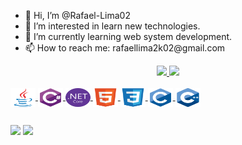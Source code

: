 <ul>
  <li>👋 Hi, I’m @Rafael-Lima02</li>
  <li>👀 I’m interested in learn new technologies.</li>
  <li>🌱 I’m currently learning web system development.</li>
  <li>📫 How to reach me: rafaellima2k02@gmail.com</li>
</ul>
<div align="center">
  <a href="https://github.com/Rafael-Lima02">
  <img height="145em" src="https://github-readme-stats.vercel.app/api?username=Rafael-Lima02&show_icons=true&theme=buefy&include_all_commits=true&count_private=true"/>
  <img height="145em" src="https://github-readme-stats.vercel.app/api/top-langs/?username=Rafael-Lima02&layout=compact&langs_count=7&theme=buefy"/>
</div>
<div style="display: inline_block"><br>
  <img align="center" alt="Rafael-Java" height="30" width="40" src="https://raw.githubusercontent.com/devicons/devicon/master/icons/java/java-original.svg">
  <img align="center" alt="Rafael-Csharp" height="30" width="40" src="https://raw.githubusercontent.com/devicons/devicon/master/icons/csharp/csharp-original.svg">
  <img align="center" alt="Rafael-dotNet" height="30" width="40" src="https://raw.githubusercontent.com/devicons/devicon/master/icons/dotnetcore/dotnetcore-original.svg">
  <img align="center" alt="Rafael-HTML" height="30" width="40" src="https://raw.githubusercontent.com/devicons/devicon/master/icons/html5/html5-original.svg">
  <img align="center" alt="Rafael-CSS" height="30" width="40" src="https://raw.githubusercontent.com/devicons/devicon/master/icons/css3/css3-original.svg">
  <img align="center" alt="Rafael-C" height="30" width="40" src="https://raw.githubusercontent.com/devicons/devicon/master/icons/c/c-original.svg">
  <img align="center" alt="Rafael-CPP" height="30" width="40" src="https://raw.githubusercontent.com/devicons/devicon/master/icons/cplusplus/cplusplus-original.svg">
 
</div>
  
  ##
  
  <div>  
  <a href = "mailto:rafaellima2k02@gmail.com"><img src="https://img.shields.io/badge/-Gmail-%23333?style=for-the-badge&logo=gmail&logoColor=white" target="_blank"></a>
  <a href="https://www.linkedin.com/in/rafael-lima-2002/" target="_blank"><img src="https://img.shields.io/badge/-LinkedIn-%230077B5?style=for-the-badge&logo=linkedin&logoColor=white" target="_blank"></a> 
  
  </div>
